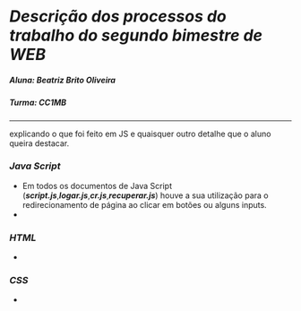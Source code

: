 # *Descrição dos processos do trabalho do segundo bimestre de WEB*
##### Aluna: Beatriz Brito Oliveira
##### Turma: CC1MB
-------------------------------------------------------------------------------------------------------------------------------------------------------------------------
explicando o que foi feito em JS e quaisquer
outro detalhe que o aluno queira destacar.

### *Java Script* 

* Em todos os documentos de Java Script (***script.js***,***logar.js***,***cr.js***,***recuperar.js***) houve a sua utilização para o redirecionamento de página ao clicar em botões ou alguns inputs.
* 

### *HTML*
* 

### *CSS*
* 

